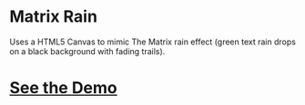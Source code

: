 Matrix Rain
====================

Uses a HTML5 Canvas to mimic The Matrix rain effect (green text rain drops on a black background with fading trails).

[See the Demo](https://darwyn00.github.io/matrix-rain/)
====
